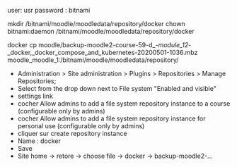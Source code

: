 user: usr
password : bitnami

mkdir /bitnami/moodle/moodledata/repository/docker
chown bitnami:daemon /bitnami/moodle/moodledata/repository/docker

docker cp moodle/backup-moodle2-course-59-d_-_module_12_-_docker,_docker_compose_and_kubernetes-20200501-1036.mbz moodle_moodle_1:/bitnami/moodle/moodledata/repository/

- Administration > Site administration > Plugins > Repositories > Manage Repositories;
- Select from the drop down next to File system "Enabled and visible"
- settings link
- cocher Allow admins to add a file system repository instance to a course (configurable only by admins)
- cocher Allow admins to add a file system repository instance for personal use (configurable only by admins)
- cliquer sur create repository instance
- Name : docker
- Save
- Site home -> retore -> choose file -> docker -> backup-moodle2-...
